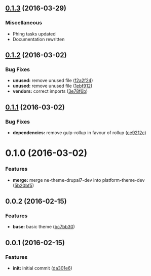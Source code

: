 <a name="0.1.3"></a>
## [0.1.3](https://github.com/ec-europa/platform-theme-dev/compare/v0.1.2...v0.1.3) (2016-03-29)


### Miscellaneous

* Phing tasks updated
* Documentation rewritten



<a name="0.1.2"></a>
## [0.1.2](https://github.com/ec-europa/platform-theme-dev/compare/v0.1.1...v0.1.2) (2016-03-02)


### Bug Fixes

* **unused:** remove unused file ([f2a2f24](https://github.com/ec-europa/platform-theme-dev/commit/f2a2f24))
* **unused:** remove unused file ([1ebf912](https://github.com/ec-europa/platform-theme-dev/commit/1ebf912))
* **vendors:** correct imports ([3e78f6b](https://github.com/ec-europa/platform-theme-dev/commit/3e78f6b))



<a name="0.1.1"></a>
## [0.1.1](https://github.com/ec-europa/platform-theme-dev/compare/v0.1.0...v0.1.1) (2016-03-02)


### Bug Fixes

* **dependencies:** remove gulp-rollup in favour of rollup ([ce9212c](https://github.com/ec-europa/platform-theme-dev/commit/ce9212c))



<a name="0.1.0"></a>
# 0.1.0 (2016-03-02)


### Features

* **merge:** merge ne-theme-drupal7-dev into platform-theme-dev ([5b20bf5](https://github.com/ec-europa/platform-theme-dev/commit/5b20bf5))



<a name="0.0.2"></a>
## 0.0.2 (2016-02-15)


### Features

* **base:** basic theme ([bc7bb30](https://github.com/ec-europa/platform-theme-dev/commit/bc7bb30))



<a name="0.0.1"></a>
## 0.0.1 (2016-02-15)


### Features

* **init:** initial commit ([da301e6](https://github.com/ec-europa/platform-theme-dev/commit/da301e6))
